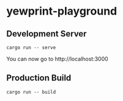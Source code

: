# yewprint-playground

## Development Server

```
cargo run -- serve
```

You can now go to http://localhost:3000

## Production Build

```
cargo run -- build
```
